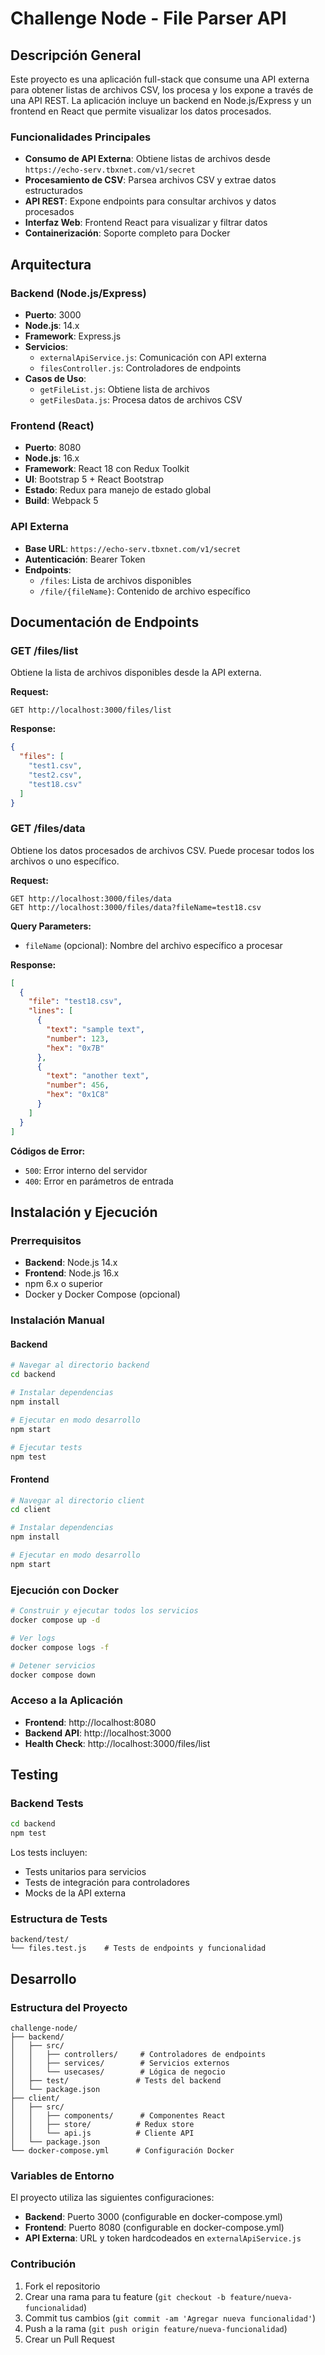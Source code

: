 # Challenge Node - File Parser API

## Descripción General

Este proyecto es una aplicación full-stack que consume una API externa para obtener listas de archivos CSV, los procesa y los expone a través de una API REST. La aplicación incluye un backend en Node.js/Express y un frontend en React que permite visualizar los datos procesados.

### Funcionalidades Principales

- **Consumo de API Externa**: Obtiene listas de archivos desde `https://echo-serv.tbxnet.com/v1/secret`
- **Procesamiento de CSV**: Parsea archivos CSV y extrae datos estructurados
- **API REST**: Expone endpoints para consultar archivos y datos procesados
- **Interfaz Web**: Frontend React para visualizar y filtrar datos
- **Containerización**: Soporte completo para Docker

## Arquitectura

### Backend (Node.js/Express)
- **Puerto**: 3000
- **Node.js**: 14.x
- **Framework**: Express.js
- **Servicios**: 
  - `externalApiService.js`: Comunicación con API externa
  - `filesController.js`: Controladores de endpoints
- **Casos de Uso**:
  - `getFileList.js`: Obtiene lista de archivos
  - `getFilesData.js`: Procesa datos de archivos CSV

### Frontend (React)
- **Puerto**: 8080
- **Node.js**: 16.x
- **Framework**: React 18 con Redux Toolkit
- **UI**: Bootstrap 5 + React Bootstrap
- **Estado**: Redux para manejo de estado global
- **Build**: Webpack 5

### API Externa
- **Base URL**: `https://echo-serv.tbxnet.com/v1/secret`
- **Autenticación**: Bearer Token
- **Endpoints**:
  - `/files`: Lista de archivos disponibles
  - `/file/{fileName}`: Contenido de archivo específico

## Documentación de Endpoints

### GET /files/list

Obtiene la lista de archivos disponibles desde la API externa.

**Request:**
```http
GET http://localhost:3000/files/list
```

**Response:**
```json
{
  "files": [
    "test1.csv",
    "test2.csv",
    "test18.csv"
  ]
}
```

### GET /files/data

Obtiene los datos procesados de archivos CSV. Puede procesar todos los archivos o uno específico.

**Request:**
```http
GET http://localhost:3000/files/data
GET http://localhost:3000/files/data?fileName=test18.csv
```

**Query Parameters:**
- `fileName` (opcional): Nombre del archivo específico a procesar

**Response:**
```json
[
  {
    "file": "test18.csv",
    "lines": [
      {
        "text": "sample text",
        "number": 123,
        "hex": "0x7B"
      },
      {
        "text": "another text",
        "number": 456,
        "hex": "0x1C8"
      }
    ]
  }
]
```

**Códigos de Error:**
- `500`: Error interno del servidor
- `400`: Error en parámetros de entrada

## Instalación y Ejecución

### Prerrequisitos

- **Backend**: Node.js 14.x
- **Frontend**: Node.js 16.x
- npm 6.x o superior
- Docker y Docker Compose (opcional)

### Instalación Manual

#### Backend

```bash
# Navegar al directorio backend
cd backend

# Instalar dependencias
npm install

# Ejecutar en modo desarrollo
npm start

# Ejecutar tests
npm test
```

#### Frontend

```bash
# Navegar al directorio client
cd client

# Instalar dependencias
npm install

# Ejecutar en modo desarrollo
npm start
```

### Ejecución con Docker

```bash
# Construir y ejecutar todos los servicios
docker compose up -d

# Ver logs
docker compose logs -f

# Detener servicios
docker compose down
```

### Acceso a la Aplicación

- **Frontend**: http://localhost:8080
- **Backend API**: http://localhost:3000
- **Health Check**: http://localhost:3000/files/list

## Testing

### Backend Tests

```bash
cd backend
npm test
```

Los tests incluyen:
- Tests unitarios para servicios
- Tests de integración para controladores
- Mocks de la API externa

### Estructura de Tests

```
backend/test/
└── files.test.js    # Tests de endpoints y funcionalidad
```

## Desarrollo

### Estructura del Proyecto

```
challenge-node/
├── backend/
│   ├── src/
│   │   ├── controllers/     # Controladores de endpoints
│   │   ├── services/        # Servicios externos
│   │   └── usecases/        # Lógica de negocio
│   ├── test/               # Tests del backend
│   └── package.json
├── client/
│   ├── src/
│   │   ├── components/      # Componentes React
│   │   ├── store/          # Redux store
│   │   └── api.js          # Cliente API
│   └── package.json
└── docker-compose.yml      # Configuración Docker
```

### Variables de Entorno

El proyecto utiliza las siguientes configuraciones:

- **Backend**: Puerto 3000 (configurable en docker-compose.yml)
- **Frontend**: Puerto 8080 (configurable en docker-compose.yml)
- **API Externa**: URL y token hardcodeados en `externalApiService.js`

### Contribución

1. Fork el repositorio
2. Crear una rama para tu feature (`git checkout -b feature/nueva-funcionalidad`)
3. Commit tus cambios (`git commit -am 'Agregar nueva funcionalidad'`)
4. Push a la rama (`git push origin feature/nueva-funcionalidad`)
5. Crear un Pull Request